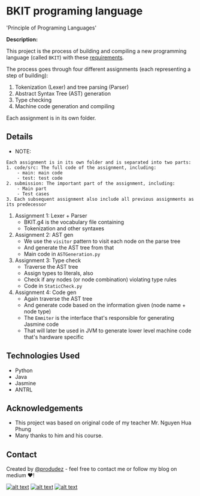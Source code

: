 <!-- icons  -->
[1.1]: https://img.shields.io/badge/GitHub-100000?style=for-the-badge&logo=github&logoColor=white
[2.1]: https://img.shields.io/badge/LinkedIn-0077B5?style=for-the-badge&logo=linkedin&logoColor=white
[3.1]: https://img.shields.io/badge/Medium-12100E?style=for-the-badge&logo=medium&logoColor=white
[4.1]: https://img.shields.io/badge/Twitter-1DA1F2?style=for-the-badge&logo=twitter&logoColor=white

<!-- links to your social media accounts -->
[1]: https://github.com/produdez
[2]: https://www.linkedin.com/in/produdez/
[3]: https://medium.com/@produde
[4]: https://twitter.com/_Produde_

# BKIT programing language

'Principle of Programing Languages'

**Description:**

This project is the process of building and compiling a new programming language (called `BKIT`) with these [requirements](./BKIT2009\_Specification.pdf).

The process goes through four different assignments (each representing a step of building):

1. Tokenization (Lexer) and tree parsing (Parser)
2. Abstract Syntax Tree (AST) generation
3. Type checking
4. Machine code generation and compiling

Each assignment is in its own folder.

## Details

- NOTE:

```[text]
Each assignment is in its own folder and is separated into two parts:
1. code/src: The full code of the assignment, including:
    - main: main code
    - test: test code
2. submission: The important part of the assignment, including:
    - Main part 
    - Test cases
3. Each subsequent assignment also include all previous assignments as its predecessor
```

1. Assignment 1: Lexer + Parser
   - BKIT.g4 is the vocabulary file containing
   - Tokenization and other syntaxes
2. Assignment 2: AST gen
    - We use the `visitor` pattern to visit each node on the parse tree
    - And generate the AST tree from that
    - Main code in `ASTGeneration.py`
3. Assignment 3: Type check
    - Traverse the AST tree
    - Assign types to literals, also
    - Check if any nodes (or node combination) violating type rules
    - Code in `StaticCheck.py`
4. Assignment 4: Code gen
    - Again traverse the AST tree
    - And generate code based on the information given (node name + node type)
    - The `Emmiter` is the interface that's responsible for generating Jasmine code 
    - That will later be used in JVM to generate lower level machine code that's hardware specific

## Technologies Used

- Python
- Java
- Jasmine
- ANTRL

## Acknowledgements

- This project was based on original code of my teacher Mr. Nguyen Hua Phung
- Many thanks to him and his course.

## Contact

Created by [@produdez](https://github.com/produdez) - feel free to contact me or follow my blog on medium ❤️!

<!-- [![alt text][1.1]][1] -->
[![alt text][2.1]][2]
[![alt text][3.1]][3]
[![alt text][4.1]][4]
